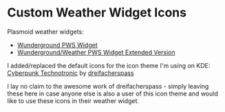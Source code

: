 # Custom Weather Widget Icons 
Plasmoid weather widgets:
- [Wunderground PWS Widget](https://store.kde.org/p/1411968/)
- [Wunderground/Weather PWS Widget Extended Version](https://store.kde.org/p/1756638/)


I added/replaced the default icons for the icon theme I'm using on KDE: [Cyberpunk Technotronic](https://www.pling.com/p/1999292) by [dreifacherspass](https://github.com/dreifacherspass)

I lay no claim to the awesome work of dreifacherspass - simply leaving these here in case anyone else is also a user of this icon theme and would like to use these icons in their weather widget.